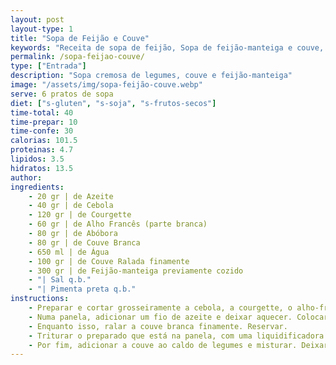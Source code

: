 ```yaml
---
layout: post
layout-type: 1
title: "Sopa de Feijão e Couve"
keywords: "Receita de sopa de feijão, Sopa de feijão-manteiga e couve, Sopa vegana saudável, Como fazer sopa de feijão cremosa, Entrada vegana tradicional, Sopa de feijão, Couve branca, Receita vegan, Sopa cremosa, Feijão-manteiga, Receita saudável de sopa de feijão com couve, Como fazer sopa de feijão-manteiga vegan, Sopa cremosa de legumes com feijão, Receita vegan fácil e nutritiva, Sopa de inverno com feijão e couve branca, Sopa rica em fibras e proteína plant-based, Como preparar sopa caseira de feijão e couve, Sopa reconfortante, Receita económica vegan, Alimentação plant-based, Legumes frescos na sopa, Sopa saudável para o inverno, Receita de sopa sem laticínios, Cozinha sustentável, Sopa rica em nutrientes, Prato vegan para toda a família, Receita sem glúten"
permalink: /sopa-feijao-couve/
type: ["Entrada"]
description: "Sopa cremosa de legumes, couve e feijão-manteiga"
image: "/assets/img/sopa-feijão-couve.webp"
serve: 6 pratos de sopa
diet: ["s-gluten", "s-soja", "s-frutos-secos"]
time-total: 40
time-prepar: 10
time-confe: 30
calorias: 101.5
proteinas: 4.7
lipidos: 3.5
hidratos: 13.5
author: 
ingredients:
    - 20 gr | de Azeite
    - 40 gr | de Cebola
    - 120 gr | de Courgette
    - 60 gr | de Alho Francês (parte branca)
    - 80 gr | de Abóbora
    - 80 gr | de Couve Branca
    - 650 ml | de Água
    - 100 gr | de Couve Ralada finamente
    - 300 gr | de Feijão-manteiga previamente cozido
    - "| Sal q.b."
    - "| Pimenta preta q.b."
instructions:
    - Preparar e cortar grosseiramente a cebola, a courgette, o alho-francês, e 80gr da couve branca. Reservar.
    - Numa panela, adicionar um fio de azeite e deixar aquecer. Colocar a cebola a refogar e, de seguida, acrescentar os restantes legumes que foram cortados. Deixar que ganhem cor e, posteriormente adicionar a água. Assim que começar a ferver, temperar com sal e pimenta preta. Baixar para lume brando e deixar cozinhar por cerca de 30 minutos.
    - Enquanto isso, ralar a couve branca finamente. Reservar.
    - Triturar o preparado que está na panela, com uma liquidificadora ou uma varinha mágica até obter um creme homogéneo.
    - Por fim, adicionar a couve ao caldo de legumes e misturar. Deixar cozinhar em lume por cerca de 10 min, até a couve estar cozinhada. Por fim, adicionar o feijão-manteiga e deixar cozinhar um pouco. Quando tudo estiver cozinhado, está pronto a servir.
---
```

